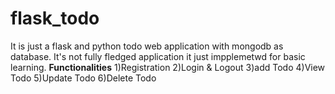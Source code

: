# flask_todo

It is just a flask and python todo web application with mongodb as database.
It's not fully fledged application it just impplemetwd for basic learning.
**Functionalities**
1)Registration
2)Login & Logout
3)add Todo
4)View Todo
5)Update Todo
6)Delete Todo
